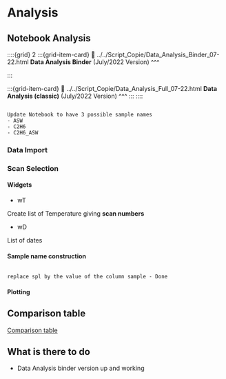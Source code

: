 # Analysis

## Notebook Analysis

::::{grid} 2
:::{grid-item-card}
:link: ../../Script_Copie/Data_Analysis_Binder_07-22.html
**Data Analysis Binder** (July/2022 Version)
^^^

:::

:::{grid-item-card}
:link: ../../Script_Copie/Data_Analysis_Full_07-22.html
**Data Analysis (classic)** (July/2022 Version)
^^^
:::
::::

```{warning}

Update Notebook to have 3 possible sample names
- ASW
- C2H6
- C2H6_ASW

```

### Data Import


### Scan Selection

#### Widgets

- wT

Create list of Temperature giving **scan numbers**


- wD

List of dates




#### Sample name construction

```{note}

replace spl by the value of the column sample - Done

```

#### Plotting



## Comparison table

[Comparison table](ASW-table.md)

## What is there to do 

- Data Analysis binder version up and working



